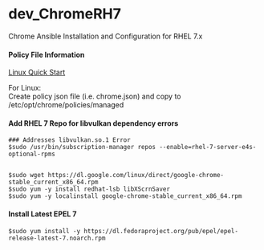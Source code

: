 # dev_ChromeRH7
Chrome Ansible Installation and Configuration for RHEL 7.x

#### Policy File Information
[Linux Quick Start](https://sites.google.com/a/chromium.org/dev/administrators/linux-quick-start)<br/>

For Linux:<br/>
Create policy json file (i.e. chrome.json) and copy to /etc/opt/chrome/policies/managed<br/>

#### Add RHEL 7 Repo for libvulkan dependency errors
```
### Addresses libvulkan.so.1 Error
$sudo /usr/bin/subscription-manager repos --enable=rhel-7-server-e4s-optional-rpms


$sudo wget https://dl.google.com/linux/direct/google-chrome-stable_current_x86_64.rpm
$sudo yum -y install redhat-lsb libXScrnSaver
$sudo yum -y localinstall google-chrome-stable_current_x86_64.rpm
```

#### Install Latest EPEL 7
```
$sudo yum install -y https://dl.fedoraproject.org/pub/epel/epel-release-latest-7.noarch.rpm
```





